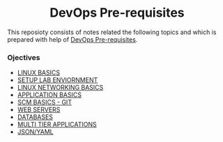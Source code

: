 <h1 align="center"> DevOps Pre-requisites </h1>

This reposioty consists of notes related the following topics and which is prepared with help of [DevOps Pre-requisites](https://beta.kodekloud.com/courses/devops-pre-requisite-course/). 

### Ojectives
* [LINUX BASICS](./01_linux_basics.md)
* [SETUP LAB ENVIORNMENT](./02_lab_enviornment.md)
* [LINUX NETWORKING BASICS](./03_networking_basic.md)
* [APPLICATION BASICS](./04_application_basic.md)
* [SCM BASICS - GIT](./05_source_control_mgmt.md)
* [WEB SERVERS](./)
* [DATABASES](./)
* [MULTI TIER APPLICATIONS](./)
* [JSON/YAML](./)